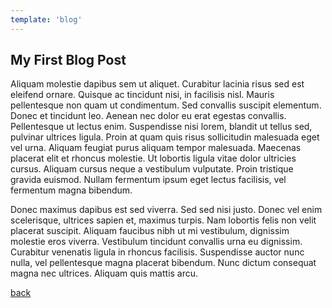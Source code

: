 ```yaml
---
template: 'blog'
---
```


## My First Blog Post
Aliquam molestie dapibus sem ut aliquet. Curabitur lacinia risus sed est eleifend ornare. Quisque ac tincidunt nisi, in facilisis nisl. Mauris pellentesque non quam ut condimentum. Sed convallis suscipit elementum. Donec et tincidunt leo. Aenean nec dolor eu erat egestas convallis. Pellentesque ut lectus enim. Suspendisse nisi lorem, blandit ut tellus sed, pulvinar ultrices ligula. Proin at quam quis risus sollicitudin malesuada eget vel urna. Aliquam feugiat purus aliquam tempor malesuada. Maecenas placerat elit et rhoncus molestie. Ut lobortis ligula vitae dolor ultricies cursus. Aliquam cursus neque a vestibulum vulputate. Proin tristique gravida euismod. Nullam fermentum ipsum eget lectus facilisis, vel fermentum magna bibendum.

Donec maximus dapibus est sed viverra. Sed sed nisi justo. Donec vel enim scelerisque, ultrices sapien et, maximus turpis. Nam lobortis felis non velit placerat suscipit. Aliquam faucibus nibh ut mi vestibulum, dignissim molestie eros viverra. Vestibulum tincidunt convallis urna eu dignissim. Curabitur venenatis ligula in rhoncus facilisis. Suspendisse auctor nunc nulla, vel pellentesque magna placerat bibendum. Nunc dictum consequat magna nec ultrices. Aliquam quis mattis arcu.

[back](/)
